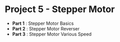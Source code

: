 # Project 5 - Stepper Motor
- **Part 1** : Stepper Motor Basics <br />
- **Part 2** : Stepper Motor Reverser <br />
- **Part 3** : Stepper Motor Various Speed <br />
